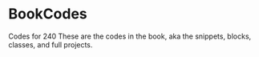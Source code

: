 # BookCodes
Codes for 240
These are the codes in the book, aka the snippets, blocks, classes, and full projects.
